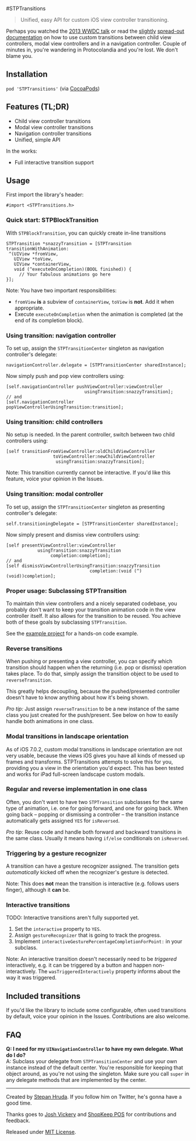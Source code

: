 #STPTransitions

> Unified, easy API for custom iOS view controller transitioning.

Perhaps you watched the [2013 WWDC talk](http://asciiwwdc.com/2013/sessions/218) or read the [slightly](https://developer.apple.com/library/ios/documentation/uikit/reference/UIViewControllerAnimatedTransitioning_Protocol/Reference/Reference.html) [spread-out](https://developer.apple.com/library/ios/documentation/uikit/reference/UIViewController_Class/Reference/Reference.html#//apple_ref/occ/instm/UIViewController/transitionFromViewController:toViewController:duration:options:animations:completion:) [documentation](https://developer.apple.com/library/ios/documentation/uikit/reference/UIViewControllerInteractiveTransitioning_protocol/Reference/Reference.html#//apple_ref/occ/intf/UIViewControllerInteractiveTransitioning) on how to use custom transitions between child view controllers, modal view controllers and in a navigation controller. Couple of minutes in, you're wandering in Protocolandia and you're lost. We don't blame you.  

## Installation

`pod 'STPTransitions'` (via [CocoaPods](http://cocoapods.org))

## Features (TL;DR)

* Child view controller transitions
* Modal view controller transitions
* Navigation controller transitions
* Unified, simple API

In the works:

* Full interactive transition support

## Usage

First import the library's header:

```
#import <STPTransitions.h>
```

### Quick start: STPBlockTransition

With `STPBlockTransition`, you can quickly create in-line transitions

```
STPTransition *snazzyTransition = [STPTransition transitionWithAnimation:
 ^(UIView *fromView,
   UIView *toView, 
   UIView *containerView, 
   void (^executeOnCompletion)(BOOL finished)) {
     // Your fabulous animations go here
}];
```
Note: You have two important responsibilities:

 * `fromView` **is** a subview of `containerView`, `toView` is **not**. Add it when appropriate. 
 * Execute `executeOnCompletion` when the animation is completed (at the end of its completion block).

### Using transition: navigation controller

To set up, assign the `STPTransitionCenter` singleton as navigation controller's delegate:

```
navigationController.delegate = [STPTransitionCenter sharedInstance];
```

Now simply push and pop view controllers using:

```
[self.navigationController pushViewController:viewController
                              usingTransition:snazzyTransition];
// and                              
[self.navigationController popViewControllerUsingTransition:transition];
```

### Using transition: child controllers

No setup is needed. In the parent controller, switch between two child controllers using:

```
[self transitionFromViewController:oldChildViewController
                  toViewController:newChildViewController
                   usingTransition:snazzyTransition];
```
Note: This transition currently cannot be interactive. If you'd like this feature, voice your opinion in the Issues.

### Using transition: modal controller

To set up, assign the `STPTransitionCenter` singleton as presenting controller's delegate:

```
self.transitioningDelegate = [STPTransitionCenter sharedInstance];
```

Now simply present and dismiss view controllers using:

```
[self presentViewController:viewController
            usingTransition:snazzyTransition
                 completion:completion];
// and                
[self dismissViewControllerUsingTransition:snazzyTransition
                                completion:(void (^)(void))completion];
```

### Proper usage: Subclassing STPTransition

To maintain thin view controllers and a nicely separated codebase, you probably don't want to keep your transition animation code in the view controller itself. It also allows for the transition to be reused. You achieve both of these goals by subclassing `STPTransition`.

See the [example project](Example) for a hands-on code example.

### Reverse transitions

When pushing or presenting a view controller, you can specify which transition should happen when the returning (i.e. pop or dismiss) operation takes place. To do that, simply assign the transition object to be used to `reverseTransition`.

This greatly helps decoupling, because the pushed/presented controller doesn't have to know anything about how it's being shown.

_Pro tip:_ Just assign `reverseTransition` to be a new instance of the same class you just created for the push/present. See below on how to easily handle both animations in one class.


### Modal transitions in landscape orientation

As of iOS 7.0.2, custom modal transitions in landscape orientation are not very usable, because the views iOS gives you have all kinds of messed up frames and transforms. STPTransitions attempts to solve this for you, providing you a view in the orientation you'd expect. This has been tested and works for iPad full-screen landscape custom modals.

### Regular and reverse implementation in one class

Often, you don't want to have two `STPTransition` subclasses for the same type of animation, i.e. one for going forward, and one for going back. When going back – popping or dismissing a controller – the transition instance automatically gets assigned `YES` for `isReversed`.

_Pro tip_: Reuse code and handle both forward and backward transitions in the same class. Usually it means having `if/else` conditionals on `isReversed`.

### Triggering by a gesture recognizer

A transition can have a gesture recognizer assigned. The transition gets _automatically_ kicked off when the recognizer's gesture is detected.

Note: This does **not** mean the transition is interactive (e.g. follows users finger), although it **can** be.

### Interactive transitions

TODO: Interactive transitions aren't fully supported yet.

1. Set the `interactive` property to `YES`.
2. Assign `gestureRecognizer` that is going to track the progress.
3. Implement `interactiveGesturePercentageCompletionForPoint:` in your subclass.

Note: An interactive transition doesn't necessarily need to be _triggered_ interactively, e.g. it can be triggered by a button and happen non-interactively. The `wasTriggeredInteractively` property informs about the way it was triggered.

## Included transitions

If you'd like the library to include some configurable, often used transitions by default, voice your opinion in the Issues. Contributions are also welcome.

## FAQ

**Q: I need for my `UINavigationController` to have my own delegate. What do I do?**  
A: Subclass your delegate from `STPTransitionCenter` and use your own instance instead of the default center. You're responsible for keeping that object around, as you're not using the singleton. Make sure you call `super` in any delegate methods that are implemented by the center.  
  
---

Created by [Stepan Hruda](https://twitter.com/stepanhruda). If you follow him on Twitter, he's gonna have a good time.

Thanks goes to [Josh Vickery](https://twitter.com/vickeryj) and [ShopKeep POS](http://www.shopkeep.com) for contributions and feedback.

Released under [MIT License](LICENSE).

